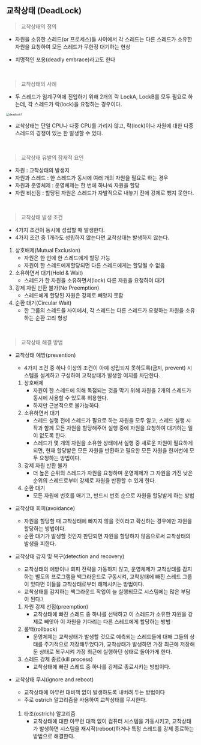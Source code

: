 ## 교착상태 (DeadLock)

> 교착상태의 정의

* 자원을 소유한 스레드(or 프로세스)들 사이에서 각 스레드는 다른 스레드가 소유한 자원을 요청하여 모든 스레드가 무한정 대기하는 현상

* 치명적인 포옹(deadly embrace)라고도 한다

<br>

> 교착상태의 사례

* 두 스레드가 임계구역에 진입하기 위해 2개의 락 LockA, LockB를 모두 필요로 하는데, 각 스레드가 락(lock)을 요청하는 경우이다.

<img src="https://user-images.githubusercontent.com/68210266/155941001-1cdd528e-79df-45dd-9452-5d4b32987605.PNG" alt="deadlock1" style="zoom:50%;" />

* 교착상태는 단일 CPU나 다중 CPU를 가리지 않고, 락(lock)이나 자원에 대한 다중 스레드의 경쟁이 있는 한 발생할 수 있다.

<br>

> 교착상태 유발의 잠재적 요인

* 자원 : 교착상태의 발생지
* 자원과 스레드 : 한 스레드가 동시에 여러 개의 자원을 필요로 하는 경우
* 자원과 운영체제 : 운영체제는 한 번에 하나씩 자원을 할당
* 자원 비선점 : 할당된 자원은 스레드가 자발적으로 내놓기 전에 강제로 뺐지 못한다. 

<br>

> 교착상태 발생 조건

* 4가지 조건이 동시에 성립할 때 발생한다.
* 4가지 조건 중 1개라도 성립하지 않는다면 교착상태는 발생하지 않는다.

1. 상호배제(Mutual Exclusion)
   * 자원은 한 번에 한 스레드에게 할당 가능
   * 자원이 한 스레드에게할당되면 다른 스레드에게는 할당될 수 없음
2. 소유하면서 대기(Hold & Wait)
   * 스레드가 한 자원을 소유하면서(lock) 다른 자원을 요청하여 대기
3. 강제 자원 반환 불가(No Preemption)
   * 스레드에게 할당된 자원은 강제로 빼앗지 못함
4. 순환 대기(Circular Wait)
   * 한 그룹의 스레드들 사이에서, 각 스레드는 다른 스레드가 요청하는 자원을 소유하는 순환 고리 형성

<br>

> 교착상태 해결 방법

* 교착상태 예방(prevention)

  * 4가지 조건 중 하나 이상의 조건이 아예 성립되지 못하도록(금지, prevent) 시스템을 설계하고 구성하여 교착상태가 발생할 여지를 차단한다.

  1. 상호배제
     * 자원이 한 스레드에 의해 독점되는 것을 막기 위해 자원을 2개의 스레드가 동시에 사용할 수 있도록 허용한다.
     * 하지만 근본적으로 불가능하다.
  2. 소유하면서 대기
     * 스레드 실행 전에 스레드가 필요로 하는 자원을 모두 알고, 스레드 실행 시작과 함께 모든 자원을 할당해주어 실행 중에 자원을 요청하여 대기하는 일이 없도록 한다.
     * 스레드가 몇 개의 자원을 소유한 상태에서 실행 중 새로운 자원이 필요하게 되면, 현재 할당받은 모든 자원을 반환하고 필요한 모든 자원을 한꺼번에 모두 요청하는 방법이다. 
  3. 강제 자원 반환 불가
     * 더 높은 순위의 스레드가 자원을 요청하며 운영체제가 그 자원을 가진 낮은 순위의 스레드로부터 강제로 자원을 반환할 수 있게 한다.
  4. 순환 대기
     * 모든 자원에 번호를 매기고, 반드시 번호 순으로 자원을 할당받게 하는 방법

* 교착상태 회피(avoidance)

  * 자원을 할당할 때 교착상태에 빠지지 않을 것이라고 확신하는 경우에만 자원을 할당하는 방법이다.
  * 순환 대기가 발생할 것인지 판단되면 자원을 할당하지 않음으로써 교착상태의 발생을 피한다.

* 교착상태 감지 및 복구(detection and recovery)

  * 교착상태의 예방이나 회피 전략을 가동하지 않고, 운영체제가 교착상태를 감지하는 별도의 프로그램을 백그라운드로 구동시켜, 교착상태에 빠진 스레드 그룹이 있다면 이들을 교착상태로부터 해제시키는 방법이다.
  * 교착상태를 감지하는 백그라운드 작업이 늘 실행되므로 시스템에는 많은 부담이 된다.\

  1. 자원 강제 선점(preemption)
     * 교착상태에 빠진 스레드 중 하나를 선택하고 이 스레드가 소유한 자원을 강제로 빼앗아 이 자원을 기다리는 다른 스레드에게 할당하는 방법
  2. 롤백(rollback)
     * 운영체제는 교착상태가 발생할 것으로 예측되는 스레드들에 대해 그들의 상태를 주기적으로 저장해두었다가, 교착상태가 발생하면 가장 최근에 저장해둔 상태로 복구시켜 가장 최근에 실행하던 상태로 돌아가게 한다.
  3. 스레드 강제 종료(kill process)
     * 교착상태에 빠진 스레드 중 하나를 강제로 종료시키는 방법이다.

* 교착상태 무시(ignore and reboot)

  * 교착상태에 아무런 대비책 없이 발생하도록 내버려 두는 방법이다
  * 주로 ostrich 알고리즘을 사용하여 교착상태를 무시한다.

  <br>

  1. 타조(ostrich) 알고리즘
     * 교착상태에 대한 아무런 대책 없이 컴퓨터 시스템을 가동시키고, 교착상태가 발생하면 시스템을 재시작(reboot)하거나 특정 스레드를 강제 종료하는 방법으로 해결한다.

<br>

